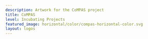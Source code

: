 ```yaml
---
description: Artwork for the CoMPAS project
title: CoMPAS
level: Incubating Projects
featured_image: horizontal/color/compas-horizontal-color.svg
layout: logos
---
```

